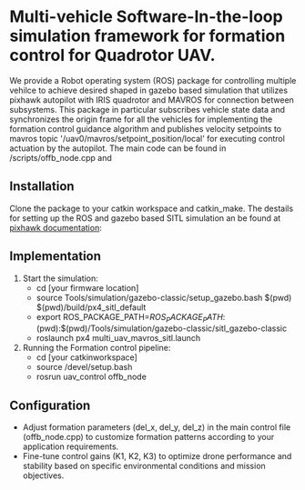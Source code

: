 # Multi-vehicle Software-In-the-loop simulation framework for formation control for Quadrotor UAV.
We provide a Robot operating system (ROS) package for controlling multiple vehilce to achieve desired shaped in gazebo based simulation that utilizes pixhawk autopilot with IRIS quadrotor and MAVROS for connection between subsystems. This package in particular subscribes vehicle state data and synchronizes the origin frame for all the vehicles for implementing the formation control guidance algorithm and publishes velocity setpoints to mavros topic '/uav0/mavros/setpoint_position/local' for executing control actuation by the autopilot. The main code can be found in /scripts/offb_node.cpp and
## Installation
Clone the package to your catkin workspace and catkin_make. The destails for setting up the ROS and gazebo based SITL simulation an be found at [pixhawk documentation](https://docs.px4.io/main/en/simulation/multi-vehicle-simulation.html):

## Implementation
1) Start the simulation:
   - cd [your firmware location]
   - source Tools/simulation/gazebo-classic/setup_gazebo.bash $(pwd) $(pwd)/build/px4_sitl_default
   - export ROS_PACKAGE_PATH=$ROS_PACKAGE_PATH:$(pwd):$(pwd)/Tools/simulation/gazebo-classic/sitl_gazebo-classic
   - roslaunch px4 multi_uav_mavros_sitl.launch
2) Running the Formation control pipeline:
   - cd [your catkinworkspace]
   - source /devel/setup.bash
   - rosrun uav_control offb_node
## Configuration
- Adjust formation parameters (del_x, del_y, del_z) in the main control file (offb_node.cpp) to customize formation patterns according to your application requirements.
- Fine-tune control gains (K1, K2, K3) to optimize drone performance and stability based on specific environmental conditions and mission objectives.

